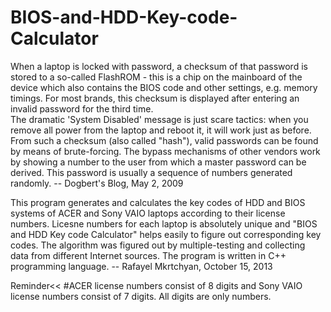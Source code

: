 BIOS-and-HDD-Key-code-Calculator
================================


   When a laptop is locked with password, a checksum of that password is stored to a so-called FlashROM - this is a chip on the mainboard of the device which also contains the BIOS code and other settings, e.g. memory timings. For most brands, this checksum is displayed after entering an invalid password for the third time.                                         
   The dramatic 'System Disabled' message is just scare tactics: when you remove all power from the laptop and reboot it, it will work just as before. From such a checksum (also called "hash"), valid passwords can be found by means of brute-forcing. The bypass mechanisms of other vendors work by showing a number to the user from which a master password can be derived. This password is usually a sequence of numbers generated randomly.
                                                                                       -- Dogbert's Blog, May 2, 2009
                                                                                       
                                                                                     
   This program generates and calculates the key codes of HDD and BIOS systems of ACER and Sony VAIO laptops according to their license numbers. Licesne numbers for each laptop is absolutely unique and "BIOS and HDD Key code Calculator" helps easily to figure out corresponding key codes. The algorithm was figured out by multiple-testing and collecting data from different Internet sources. The program is written in C++ programming language. 
                                                                                    -- Rafayel Mkrtchyan, October 15, 2013
                                                                                    



Reminder<< #ACER license numbers consist of 8 digits and Sony VAIO license numbers consist of 7 digits. All digits are only numbers. 


